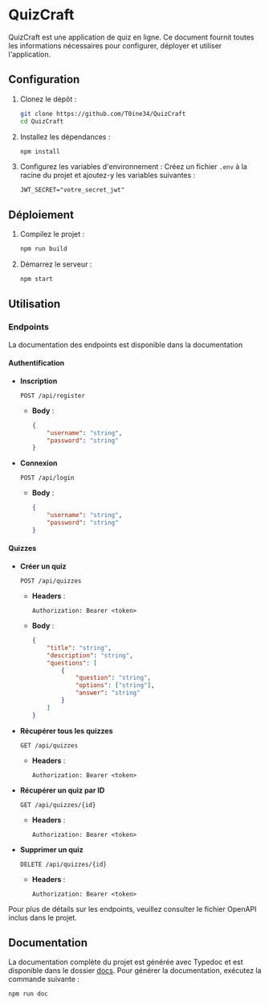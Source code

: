 # QuizCraft

QuizCraft est une application de quiz en ligne. Ce document fournit toutes les informations nécessaires pour configurer, déployer et utiliser l'application.

## Configuration

1. Clonez le dépôt :
    ```sh
    git clone https://github.com/T0ine34/QuizCraft    
    cd QuizCraft
    ```

2. Installez les dépendances :
    ```sh
    npm install
    ```

3. Configurez les variables d'environnement :
    Créez un fichier `.env` à la racine du projet et ajoutez-y les variables suivantes :
    ```env
    JWT_SECRET="votre_secret_jwt"
    ```

## Déploiement

1. Compilez le projet :
    ```sh
    npm run build
    ```

2. Démarrez le serveur :
    ```sh
    npm start
    ```

## Utilisation

### Endpoints

La documentation des endpoints est disponible dans la documentation

#### Authentification

- **Inscription**
    ```http
    POST /api/register
    ```
    - **Body** :
        ```json
        {
            "username": "string",
            "password": "string"
        }
        ```

- **Connexion**
    ```http
    POST /api/login
    ```
    - **Body** :
        ```json
        {
            "username": "string",
            "password": "string"
        }
        ```

#### Quizzes

- **Créer un quiz**
    ```http
    POST /api/quizzes
    ```
    - **Headers** :
        ```http
        Authorization: Bearer <token>
        ```
    - **Body** :
        ```json
        {
            "title": "string",
            "description": "string",
            "questions": [
                {
                    "question": "string",
                    "options": ["string"],
                    "answer": "string"
                }
            ]
        }
        ```

- **Récupérer tous les quizzes**
    ```http
    GET /api/quizzes
    ```
    - **Headers** :
        ```http
        Authorization: Bearer <token>
        ```

- **Récupérer un quiz par ID**
    ```http
    GET /api/quizzes/{id}
    ```
    - **Headers** :
        ```http
        Authorization: Bearer <token>
        ```

- **Supprimer un quiz**
    ```http
    DELETE /api/quizzes/{id}
    ```
    - **Headers** :
        ```http
        Authorization: Bearer <token>
        ```

Pour plus de détails sur les endpoints, veuillez consulter le fichier OpenAPI inclus dans le projet.

## Documentation

La documentation complète du projet est générée avec Typedoc et est disponible dans le dossier [docs](http://_vscodecontentref_/1). Pour générer la documentation, exécutez la commande suivante :
```sh
npm run doc